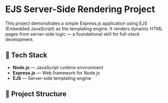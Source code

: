 # EJS Server-Side Rendering Project

This project demonstrates a simple Express.js application using EJS (Embedded JavaScript) as the templating engine. It renders dynamic HTML pages from server-side logic — a foundational skill for full-stack development.

## 🔧 Tech Stack

- **Node.js** — JavaScript runtime environment
- **Express.js** — Web framework for Node.js
- **EJS** — Server-side templating engine

## 📂 Project Structure
